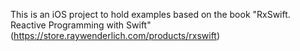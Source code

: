 This is an iOS project to hold examples based on the book "RxSwift. Reactive Programming with Swift" (https://store.raywenderlich.com/products/rxswift)
